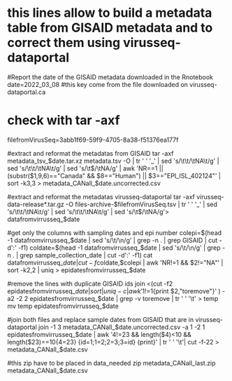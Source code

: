 # this lines allow to build a metadata table from GISAID metadata and to correct them using  virusseq-dataportal

#Report the date of the GISAID metadata downloaded in the Rnotebook
date=2022_03_08
#this key come from the file downloaded on virusseq-dataportal.ca
# check with tar -axf <archive>
filefromVirusSeq=3abb1f69-59f9-4705-8a38-f51376ea177f

#extract and reformat the metadatas from GISAID
tar -axf metadata_tsv_$date.tar.xz metadata.tsv -O | tr ' ' '_'  | sed 's/\t\t/\tNA\t/g' | sed 's/\t\t/\tNA\t/g' | sed 's/\t$/\tNA/g' | awk 'NR==1 || (substr($1,9,6)=="Canada" && $8=="Human") || $3=="EPI_ISL_402124"'  | sort -k3,3 > metadata_CANall_$date.uncorrected.csv 


#extract and reformat the metadatas virusseq-dataportal
tar -axf virusseq-data-release*.tar.gz -O  files-archive-$filefromVirusSeq.tsv | tr ' ' '_'  | sed 's/\t\t/\tNA\t/g' | sed 's/\t\t/\tNA\t/g' | sed 's/\t$/\tNA/g'> datafromvirrusseq_$date

#get only the columns with sampling dates and epi number
colepi=$(head -1 datafromvirrusseq_$date | sed 's/\t/\n/g' | grep -n . | grep GISAID | cut -d':' -f1)
coldate=$(head -1 datafromvirrusseq_$date | sed 's/\t/\n/g' | grep -n . | grep sample_collection_date | cut -d':' -f1)
cat datafromvirrusseq_$date | cut -f$coldate,$colepi | awk 'NR!=1 && $2!="NA"' | sort -k2,2 | uniq > epidatesfromvirrusseq_$date

#remove the lines with duplicate GISAID ids
join <(cut -f2 epidatesfromvirrusseq_$date  | sort | uniq -c | awk '$1!=1{print $2,"toremove"}' ) -a2 -2 2 epidatesfromvirrusseq_$date | grep -v toremove | tr ' ' '\t'  > temp
mv temp epidatesfromvirrusseq_$date

#join both files and replace sample dates from GISAID that are in virusseq-dataportal
join -1 3 metadata_CANall_$date.uncorrected.csv -a 1 -2 1 epidatesfromvirrusseq_$date | awk '$4!=$23 && length($4)<10 && length($23)==10{$4=$23} {id=$1;$1=$2;$2=$3;$3=id} {print}' | tr ' ' '\t'| cut -f-22 > metadata_CANall_$date.csv

#this zip have to be placed in data_needed
zip metadata_CANall_last.zip metadata_CANall_$date.csv

